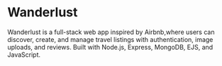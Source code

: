 # Wanderlust

Wanderlust is a full-stack web app inspired by Airbnb,where users can discover, create, and manage travel listings with authentication, image uploads, and reviews.
Built with Node.js, Express, MongoDB, EJS, and JavaScript.
